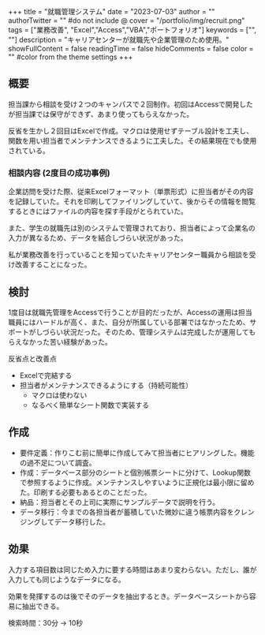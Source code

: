 +++
title = "就職管理システム"
date = "2023-07-03"
author = ""
authorTwitter = "" #do not include @
cover = "/portfolio/img/recruit.png"
tags = ["業務改善", "Excel","Access","VBA","ポートフォリオ"]
keywords = ["", ""]
description = "キャリアセンターが就職先や企業管理のため使用。"
showFullContent = false
readingTime = false
hideComments = false
color = "" #color from the theme settings
+++
## 概要

担当課から相談を受け２つのキャンパスで２回制作。初回はAccessで開発したが担当課では保守ができず、あまり使ってもらえなかった。

反省を生かし２回目はExcelで作成。マクロは使用せずテーブル設計を工夫し、関数を用い担当者でメンテナンスできるように工夫した。その結果現在でも使用されている。

### 相談内容 (2度目の成功事例)

企業訪問を受けた際、従来Excelフォーマット（単票形式）に担当者がその内容を記録していた。それを印刷してファイリングしていて、後からその情報を閲覧するときにはファイルの内容を探す手段がとられていた。

また、学生の就職先は別のシステムで管理されており、担当者によって企業名の入力が異なるため、データを結合しづらい状況があった。

私が業務改善を行っていることを知っていたキャリアセンター職員から相談を受け改善することになった。

## 検討

1度目は就職先管理をAccessで行うことが目的だったが、Accessの運用は担当職員にはハードルが高く、また、自分が所属している部署ではなかったため、サポートがしづらい状況だった。そのため、管理システムは完成したが運用してもらえなかった苦い経験があった。

反省点と改善点

* Excelで完結する
* 担当者がメンテナンスできるようにする（持続可能性）
  * マクロは使わない
  * なるべく簡単なシート関数で実装する

## 作成

* 要件定義：作りこむ前に簡単に作成してみて担当者にヒアリングした。機能の過不足について調査。
* 作成：データベース部分のシートと個別帳票シートに分けて、Lookup関数で参照するように作成。メンテナンスしやすいように正規化は最小限に留めた。印刷する必要もあるとのことだった。
* 納品：担当者とその上司に実際にサンプルデータで説明を行う。
* データ移行：今までの各担当者が蓄積していた微妙に違う帳票内容をクレンジングしてデータ移行した。

## 効果

入力する項目数は同じため入力に要する時間はあまり変わらない。ただし、誰が入力しても同じようなデータになる。

効果を発揮するのは後でそのデータを抽出するとき。データベースシートから容易に抽出できる。

検索時間：30分 → 10秒
